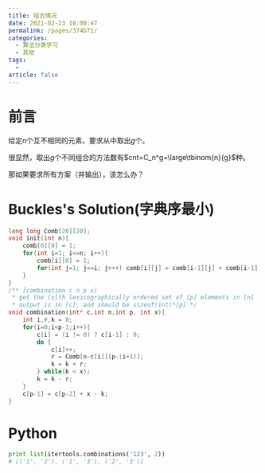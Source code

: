```yaml
---
title: 组合情况
date: 2021-02-23 18:00:47
permalink: /pages/374b71/
categories: 
  - 算法分类学习
  - 其他
tags: 
  - 
article: false
---
```





# 前言

给定$n$个互不相同的元素，要求从中取出$g$个。

很显然，取出$g$个不同组合的方法数有$cnt=C_n^g=\large\tbinom{n}{g}$种。

那如果要求所有方案（并输出），该怎么办？



#  Buckles's Solution(字典序最小)

```cpp
long long Comb[20][20];
void init(int n){
    comb[0][0] = 1;
    for(int i=1; i<=n; i++){
        comb[i][0] = 1;
        for(int j=1; j<=i; j+++) comb[i][j] = comb[i-1][j] + comb[i-1][j-1];
    }
}
/** [combination c n p x]
 * get the [x]th lexicographically ordered set of [p] elements in [n]
 * output is in [c], and should be sizeof(int)*[p] */
void combination(int* c,int n,int p, int x){
    int i,r,k = 0;
    for(i=0;i<p-1;i++){
        c[i] = (i != 0) ? c[i-1] : 0;
        do {
            c[i]++;
            r = Comb[n-c[i]][p-(i+1)];
            k = k + r;
        } while(k < x);
        k = k - r;
    }
    c[p-1] = c[p-2] + x - k;
}
```



# Python

```python
print list(itertools.combinations('123', 2))
# [('1', '2'), ('1', '3'), ('2', '3')]
```

